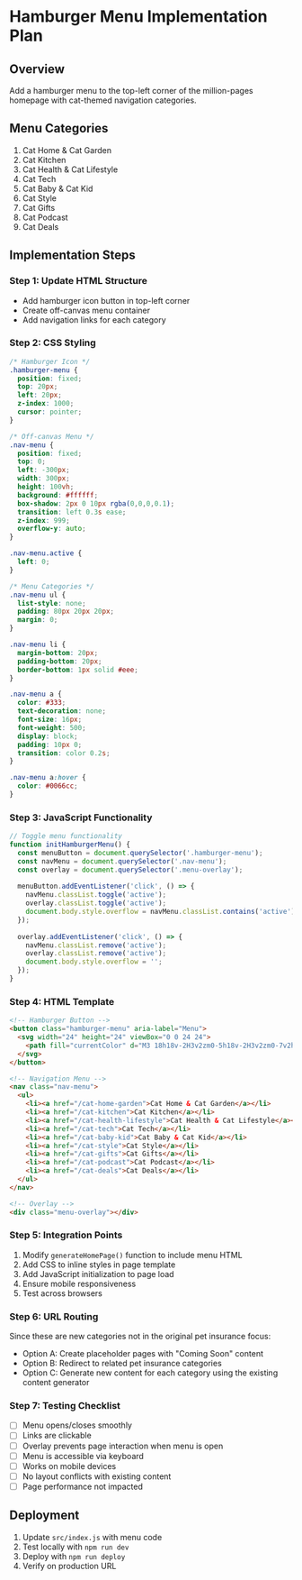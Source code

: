 # Hamburger Menu Implementation Plan

## Overview
Add a hamburger menu to the top-left corner of the million-pages homepage with cat-themed navigation categories.

## Menu Categories
1. Cat Home & Cat Garden
2. Cat Kitchen  
3. Cat Health & Cat Lifestyle
4. Cat Tech
5. Cat Baby & Cat Kid
6. Cat Style
7. Cat Gifts
8. Cat Podcast
9. Cat Deals

## Implementation Steps

### Step 1: Update HTML Structure
- Add hamburger icon button in top-left corner
- Create off-canvas menu container
- Add navigation links for each category

### Step 2: CSS Styling
```css
/* Hamburger Icon */
.hamburger-menu {
  position: fixed;
  top: 20px;
  left: 20px;
  z-index: 1000;
  cursor: pointer;
}

/* Off-canvas Menu */
.nav-menu {
  position: fixed;
  top: 0;
  left: -300px;
  width: 300px;
  height: 100vh;
  background: #ffffff;
  box-shadow: 2px 0 10px rgba(0,0,0,0.1);
  transition: left 0.3s ease;
  z-index: 999;
  overflow-y: auto;
}

.nav-menu.active {
  left: 0;
}

/* Menu Categories */
.nav-menu ul {
  list-style: none;
  padding: 80px 20px 20px;
  margin: 0;
}

.nav-menu li {
  margin-bottom: 20px;
  padding-bottom: 20px;
  border-bottom: 1px solid #eee;
}

.nav-menu a {
  color: #333;
  text-decoration: none;
  font-size: 16px;
  font-weight: 500;
  display: block;
  padding: 10px 0;
  transition: color 0.2s;
}

.nav-menu a:hover {
  color: #0066cc;
}
```

### Step 3: JavaScript Functionality
```javascript
// Toggle menu functionality
function initHamburgerMenu() {
  const menuButton = document.querySelector('.hamburger-menu');
  const navMenu = document.querySelector('.nav-menu');
  const overlay = document.querySelector('.menu-overlay');
  
  menuButton.addEventListener('click', () => {
    navMenu.classList.toggle('active');
    overlay.classList.toggle('active');
    document.body.style.overflow = navMenu.classList.contains('active') ? 'hidden' : '';
  });
  
  overlay.addEventListener('click', () => {
    navMenu.classList.remove('active');
    overlay.classList.remove('active');
    document.body.style.overflow = '';
  });
}
```

### Step 4: HTML Template
```html
<!-- Hamburger Button -->
<button class="hamburger-menu" aria-label="Menu">
  <svg width="24" height="24" viewBox="0 0 24 24">
    <path fill="currentColor" d="M3 18h18v-2H3v2zm0-5h18v-2H3v2zm0-7v2h18V6H3z"/>
  </svg>
</button>

<!-- Navigation Menu -->
<nav class="nav-menu">
  <ul>
    <li><a href="/cat-home-garden">Cat Home & Cat Garden</a></li>
    <li><a href="/cat-kitchen">Cat Kitchen</a></li>
    <li><a href="/cat-health-lifestyle">Cat Health & Cat Lifestyle</a></li>
    <li><a href="/cat-tech">Cat Tech</a></li>
    <li><a href="/cat-baby-kid">Cat Baby & Cat Kid</a></li>
    <li><a href="/cat-style">Cat Style</a></li>
    <li><a href="/cat-gifts">Cat Gifts</a></li>
    <li><a href="/cat-podcast">Cat Podcast</a></li>
    <li><a href="/cat-deals">Cat Deals</a></li>
  </ul>
</nav>

<!-- Overlay -->
<div class="menu-overlay"></div>
```

### Step 5: Integration Points
1. Modify `generateHomePage()` function to include menu HTML
2. Add CSS to inline styles in page template
3. Add JavaScript initialization to page load
4. Ensure mobile responsiveness
5. Test across browsers

### Step 6: URL Routing
Since these are new categories not in the original pet insurance focus:
- Option A: Create placeholder pages with "Coming Soon" content
- Option B: Redirect to related pet insurance categories
- Option C: Generate new content for each category using the existing content generator

### Step 7: Testing Checklist
- [ ] Menu opens/closes smoothly
- [ ] Links are clickable
- [ ] Overlay prevents page interaction when menu is open
- [ ] Menu is accessible via keyboard
- [ ] Works on mobile devices
- [ ] No layout conflicts with existing content
- [ ] Page performance not impacted

## Deployment
1. Update `src/index.js` with menu code
2. Test locally with `npm run dev`
3. Deploy with `npm run deploy`
4. Verify on production URL